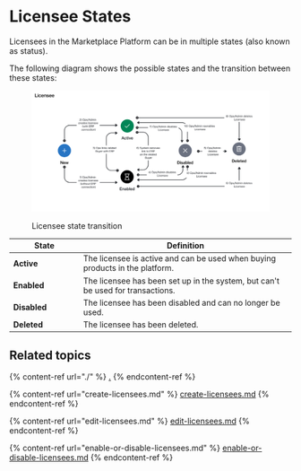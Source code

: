 # Licensee States

Licensees in the Marketplace Platform can be in multiple states (also known as status).

The following diagram shows the possible states and the transition between these states:

<figure><img src="../../../.gitbook/assets/state_diagram_licensee.png" alt=""><figcaption><p>Licensee state transition</p></figcaption></figure>

<table><thead><tr><th width="111">State</th><th>Definition</th></tr></thead><tbody><tr><td><strong>Active</strong></td><td>The licensee is active and can be used when buying products in the platform. </td></tr><tr><td><strong>Enabled</strong></td><td>The licensee has been set up in the system, but can't be used for transactions.</td></tr><tr><td><strong>Disabled</strong></td><td>The licensee has been disabled and can no longer be used.</td></tr><tr><td><strong>Deleted</strong></td><td>The licensee has been deleted.</td></tr></tbody></table>

## Related topics

{% content-ref url="./" %}
[.](./)
{% endcontent-ref %}

{% content-ref url="create-licensees.md" %}
[create-licensees.md](create-licensees.md)
{% endcontent-ref %}

{% content-ref url="edit-licensees.md" %}
[edit-licensees.md](edit-licensees.md)
{% endcontent-ref %}

{% content-ref url="enable-or-disable-licensees.md" %}
[enable-or-disable-licensees.md](enable-or-disable-licensees.md)
{% endcontent-ref %}
